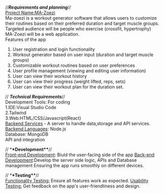 //**_Requirements and planning_**//<br/>
<ins>Project Name:MA-Zoezi</ins><br/>
Ma-zoezi is a workout generator software that allows users to customize their routines based on their preferred duration and target muscle groups. Targeted audience will be people who exercise (crossfit, hypertrophy)<br/>
MA-Zoezi will be a web application.<br/>
Features of the app

1. User registration and login functionality
2. Workout generator based on user input (duration and target muscle groups)
3. Customizable workout routines based on user preferences
4. User profile management (viewing and editing user information)
5. User can view their workout history
6. User can view their progress (weight lifted, reps, sets)
7. User can view their workout plan for the duration set.
</p>

// **_Technical Requirements_**//<br/>
Development Tools: For coding<br/>
1.IDE:Visual Studio Code<br/>
2.Tailwind<br/>
3.Web:HTML/CSS/Javascript(React)<br/>
<ins>Backend Services</ins> - A server to handle data,storage and API services.<br/>
<ins>Backend Languages</ins>: Node.js<br/>
Database: MongoDB<br/>
API and integration

</p>

// \***\*Development\*\***//<br/>
<u>Front-end Development</u>: Biuld the user-facing side of the app
<u>Back-end Development</u>:Develop the server side logic, APIs and Database management
Ensuring the app runs smoothly on different devices.

</p>

// \***\*Testing\*\***//<br/>
<u>Functionality Testing:</u> Ensure all features work as expected.
<u>Usability Testing:</u> Get feedback on the app's user-friendliness and design.

</p>
